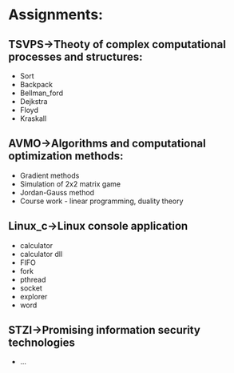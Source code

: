 # Assignments:

## TSVPS->Theoty of complex computational processes and structures:

* Sort
* Backpack
* Bellman_ford 
* Dejkstra 
* Floyd 
* Kraskall


## AVMO->Algorithms and computational optimization methods:

* Gradient methods
* Simulation of 2x2 matrix game
* Jordan-Gauss method
* Course work - linear programming, duality theory

## Linux_c->Linux console application

 * calculator
 * calculator dll
 * FIFO
 * fork
 * pthread
 * socket
 * explorer
 * word

## STZI->Promising information security technologies

 * ...
